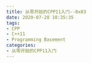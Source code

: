 ```yaml
---
title: 从零开始的CPP11入门--0x03
date: 2020-07-28 10:35:35
tags: 
- CPP
- C++11
- Programming Basement
categories:
- 从零开始的CPP11入门
---
```

